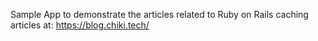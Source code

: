 Sample App to demonstrate the articles related to Ruby on Rails caching articles at:
https://blog.chiki.tech/
